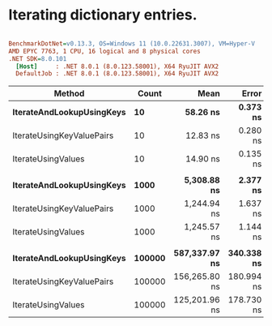 # Iterating dictionary entries.


``` ini

BenchmarkDotNet=v0.13.3, OS=Windows 11 (10.0.22631.3007), VM=Hyper-V
AMD EPYC 7763, 1 CPU, 16 logical and 8 physical cores
.NET SDK=8.0.101
  [Host]     : .NET 8.0.1 (8.0.123.58001), X64 RyuJIT AVX2
  DefaultJob : .NET 8.0.1 (8.0.123.58001), X64 RyuJIT AVX2


```
|                    Method |  Count |          Mean |      Error |     StdDev | Ratio | RatioSD |
|-------------------------- |------- |--------------:|-----------:|-----------:|------:|--------:|
| **IterateAndLookupUsingKeys** |     **10** |      **58.26 ns** |   **0.373 ns** |   **0.349 ns** |  **3.91** |    **0.04** |
| IterateUsingKeyValuePairs |     10 |      12.83 ns |   0.280 ns |   0.560 ns |  0.85 |    0.03 |
|        IterateUsingValues |     10 |      14.90 ns |   0.135 ns |   0.126 ns |  1.00 |    0.00 |
|                           |        |               |            |            |       |         |
| **IterateAndLookupUsingKeys** |   **1000** |   **5,308.88 ns** |   **2.377 ns** |   **1.856 ns** |  **4.26** |    **0.00** |
| IterateUsingKeyValuePairs |   1000 |   1,244.94 ns |   1.637 ns |   1.367 ns |  1.00 |    0.00 |
|        IterateUsingValues |   1000 |   1,245.57 ns |   1.144 ns |   0.893 ns |  1.00 |    0.00 |
|                           |        |               |            |            |       |         |
| **IterateAndLookupUsingKeys** | **100000** | **587,337.97 ns** | **340.338 ns** | **284.197 ns** |  **4.69** |    **0.01** |
| IterateUsingKeyValuePairs | 100000 | 156,265.80 ns | 180.994 ns | 160.446 ns |  1.25 |    0.00 |
|        IterateUsingValues | 100000 | 125,201.96 ns | 178.730 ns | 158.439 ns |  1.00 |    0.00 |
